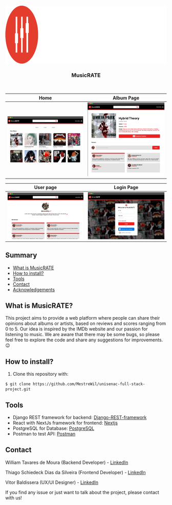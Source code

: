 <p align="center">
  <a href="https://github.com/MestreWil/unisenac-full-stack-project/blob/main/Vector.png">
    <img src="Vector.png" alt="Logo" width="650" height="180">
  </a>

<h3 align="center">MusicRATE</h3>
<br>

Home    |      Album Page
:-------------------------:|:-------------------------:
![](https://github.com/MestreWil/unisenac-full-stack-project/blob/main/shoots/Captura%20de%20tela%202024-07-26%20201327.png) | ![](https://github.com/MestreWil/unisenac-full-stack-project/blob/main/shoots/Captura%20de%20tela%202024-07-26%20201310.png)

User page   |   Login Page
:-------------------------:|:-------------------------:
![](https://github.com/MestreWil/unisenac-full-stack-project/blob/main/shoots/Captura%20de%20tela%202024-07-26%20201341.png) | ![](https://github.com/MestreWil/unisenac-full-stack-project/blob/main/shoots/Captura%20de%20tela%202024-07-26%20201352.png)


## Summary
* [What is MusicRATE](#what-is-musicrate)
* [How to install?](#how-to-install)
* [Tools](#tools)
* [Contact](#contact)
* [Acknowledgements](#acknowledgements)

## What is MusicRATE?
This project aims to provide a web platform where people can share their opinions about albums or artists, based on reviews and scores ranging from 0 to 5. Our idea is inspired by the IMDb website and our passion for listening to music. We are aware that there may be some bugs, so please feel free to explore the code and share any suggestions for improvements. 😉

## How to install?

1. Clone this repository with:
```
$ git clone https://github.com/MestreWil/unisenac-full-stack-project.git
```

## Tools
* Django REST framework for backend: [Django-REST-framework](https://www.django-rest-framework.org/)
* React with NextJs framework for frontend: [Nextjs](https://nextjs.org/)
* PostgreSQL for Database: [PostgreSQL](https://www.postgresql.org/)
* Postman to test API: [Postman](https://www.postman.com/)

## Contact
William Tavares de Moura (Backend Developer) - [LinkedIn](https://www.linkedin.com/in/william-tavares-de-moura/)

Thiago Schiedeck Dias da Silveira (Frontend Developer) - [LinkedIn](https://www.linkedin.com/in/thiago-schiedeck-dias-da-silveira-9943321b3/)

Vitor Baldissera (UX/UI Designer) - [LinkedIn](https://www.linkedin.com/in/vitor-baldissera-b45819214/) 

If you find any issue or just want to talk about the project, please contact with us!

